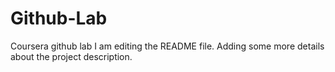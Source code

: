 

# Github-Lab
Coursera github lab
I am editing the README file. Adding some more details about the project description.
